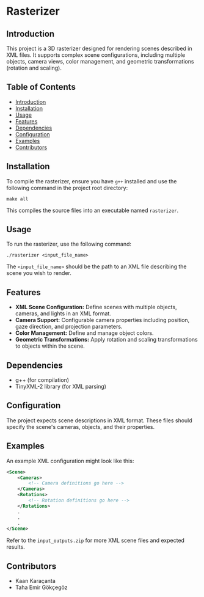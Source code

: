 # Rasterizer

## Introduction
This project is a 3D rasterizer designed for rendering scenes described in XML files. It supports complex scene configurations, including multiple objects, camera views, color management, and geometric transformations (rotation and scaling).

## Table of Contents
- [Introduction](#introduction)
- [Installation](#installation)
- [Usage](#usage)
- [Features](#features)
- [Dependencies](#dependencies)
- [Configuration](#configuration)
- [Examples](#examples)
- [Contributors](#contributors)

## Installation
To compile the rasterizer, ensure you have `g++` installed and use the following command in the project root directory:
```
make all
```
This compiles the source files into an executable named `rasterizer`.

## Usage
To run the rasterizer, use the following command:
```
./rasterizer <input_file_name>
```
The `<input_file_name>` should be the path to an XML file describing the scene you wish to render.

## Features
- **XML Scene Configuration:** Define scenes with multiple objects, cameras, and lights in an XML format.
- **Camera Support:** Configurable camera properties including position, gaze direction, and projection parameters.
- **Color Management:** Define and manage object colors.
- **Geometric Transformations:** Apply rotation and scaling transformations to objects within the scene.

## Dependencies
- g++ (for compilation)
- TinyXML-2 library (for XML parsing)

## Configuration
The project expects scene descriptions in XML format. These files should specify the scene's cameras, objects, and their properties.

## Examples
An example XML configuration might look like this:
```xml
<Scene>
    <Cameras>
        <!-- Camera definitions go here -->
    </Cameras>
    <Rotations>
        <!-- Rotation definitions go here -->
    </Rotations>
    .
    .
    .
</Scene>
```
Refer to the `input_outputs.zip` for more XML scene files and expected results.

## Contributors
- Kaan Karaçanta
- Taha Emir Gökçegöz
